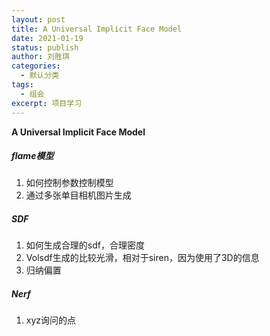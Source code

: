 ```yaml
---
layout: post
title: A Universal Implicit Face Model
date: 2021-01-19
status: publish
author: 刘胜琪
categories: 
  - 默认分类
tags: 
  - 组会
excerpt: 项目学习
---
```




**A Universal Implicit Face Model**

##### flame模型

1. 如何控制参数控制模型
2. 通过多张单目相机图片生成

##### SDF

1. 如何生成合理的sdf，合理密度
2. Volsdf生成的比较光滑，相对于siren，因为使用了3D的信息
3. 归纳偏置

##### Nerf

1. xyz询问的点